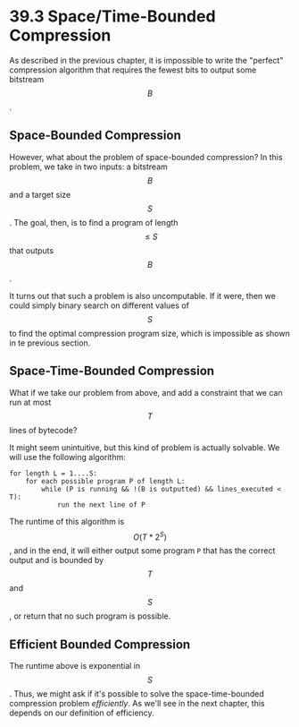 # 39.3 Space/Time-Bounded Compression

As described in the previous chapter, it is impossible to write the "perfect" compression algorithm that requires the fewest bits to output some bitstream $$B$$.&#x20;

## Space-Bounded Compression

However, what about the problem of space-bounded compression? In this problem, we take in two inputs: a bitstream $$B$$ and a target size $$S$$. The goal, then, is to find a program of length $$\leq S$$ that outputs $$B$$.&#x20;

It turns out that such a problem is also uncomputable. If it were, then we could simply binary search on different values of $$S$$ to find the optimal compression program size, which is impossible as shown in te previous section.

## Space-Time-Bounded Compression

What if we take our problem from above, and add a constraint that we can run at most $$T$$ lines of bytecode?

It might seem unintuitive, but this kind of problem is actually solvable. We will use the following algorithm:

```
for length L = 1....S:
    for each possible program P of length L:
        while (P is running && !(B is outputted) && lines_executed < T):
            run the next line of P
```

The runtime of this algorithm is $$O(T * 2^S)$$, and in the end, it will either output some program `P` that has the correct output and is bounded by $$T$$ and $$S$$, or return that no such program is possible.

## Efficient Bounded Compression

The runtime above is exponential in $$S$$. Thus, we might ask if it's possible to solve the space-time-bounded compression problem _efficiently_. As we'll see in the next chapter, this depends on our definition of efficiency.
